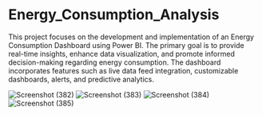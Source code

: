 # Energy_Consumption_Analysis
This project focuses on the development and implementation of an Energy Consumption Dashboard using Power BI. The primary goal is to provide real-time insights, enhance data visualization, and promote informed decision-making regarding energy consumption. The dashboard incorporates features such as live data feed integration, customizable dashboards, alerts, and predictive analytics.

![Screenshot (382)](https://github.com/Sangita-Majumder/Energy_Consumption_Analysis/assets/60837967/af01375e-6b27-4314-b8eb-566ca3f73153)
![Screenshot (383)](https://github.com/Sangita-Majumder/Energy_Consumption_Analysis/assets/60837967/01ee03eb-c300-4f01-a526-573e2b135503)
![Screenshot (384)](https://github.com/Sangita-Majumder/Energy_Consumption_Analysis/assets/60837967/ba174196-4336-4d10-82de-ebc135a3de3b)
![Screenshot (385)](https://github.com/Sangita-Majumder/Energy_Consumption_Analysis/assets/60837967/5ade10da-56ca-417d-bf46-4bc5193a4a87)
